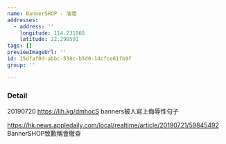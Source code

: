 ```yaml
---
name: BannerSHOP - 油塘
addresses:
  - address: ''
    longitude: 114.231965
    latitude: 22.298591
tags: []
previewImageUrl: ''
id: 15dfaf0d-abbc-538c-b5d0-14cfce61fb9f
group: ''

---
```

### Detail
20190720
https://lih.kg/dmhocS
banners被人寫上侮辱性句子

https://hk.news.appledaily.com/local/realtime/article/20190721/59845492
BannerSHOP致歉稱會徹查
